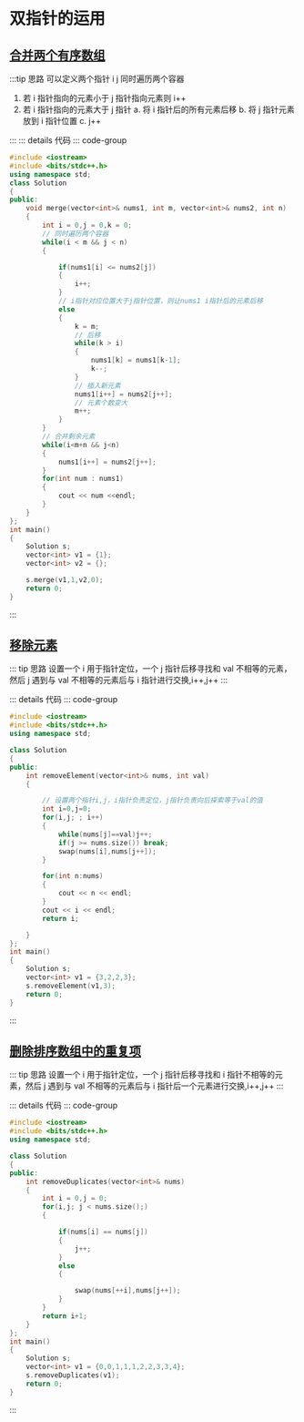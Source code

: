 # 双指针的运用

## [合并两个有序数组](https://leetcode.cn/problems/merge-sorted-array/?envType=study-plan-v2&envId=top-interview-150)

:::tip 思路
可以定义两个指针 i j 同时遍历两个容器

1. 若 i 指针指向的元素小于 j 指针指向元素则 i++
2. 若 i 指针指向的元素大于 j 指针
   a. 将 i 指针后的所有元素后移
   b. 将 j 指针元素放到 i 指针位置
   c. j++

:::
::: details 代码
::: code-group

```c++ [c++方法一]
#include <iostream>
#include <bits/stdc++.h>
using namespace std;
class Solution
{
public:
    void merge(vector<int>& nums1, int m, vector<int>& nums2, int n)
    {
        int i = 0,j = 0,k = 0;
        // 同时遍历两个容器
        while(i < m && j < n)
        {

            if(nums1[i] <= nums2[j])
            {
                i++;
            }
            // i指针对应位置大于j指针位置，则让nums1 i指针后的元素后移
            else
            {
                k = m;
                // 后移
                while(k > i)
                {
                    nums1[k] = nums1[k-1];
                    k--;
                }
                // 插入新元素
                nums1[i++] = nums2[j++];
                // 元素个数变大
                m++;
            }
        }
        // 合并剩余元素
        while(i<m+n && j<n)
        {
            nums1[i++] = nums2[j++];
        }
        for(int num : nums1)
        {
            cout << num <<endl;
        }
    }
};
int main()
{
    Solution s;
    vector<int> v1 = {1};
    vector<int> v2 = {};

    s.merge(v1,1,v2,0);
    return 0;
}
```

:::

## [移除元素](https://leetcode.cn/problems/remove-element/description/?envType=study-plan-v2&envId=top-interview-150)

::: tip 思路
设置一个 i 用于指针定位，一个 j 指针后移寻找和 val 不相等的元素，然后 j 遇到与 val 不相等的元素后与 i 指针进行交换,i++,j++
:::

::: details 代码
::: code-group

```c++ [c++]
#include <iostream>
#include <bits/stdc++.h>
using namespace std;

class Solution
{
public:
    int removeElement(vector<int>& nums, int val)
    {

        // 设置两个指针i,j，i指针负责定位，j指针负责向后探索等于val的值
        int i=0,j=0;
        for(i,j; ; i++)
        {
            while(nums[j]==val)j++;
            if(j >= nums.size()) break;
            swap(nums[i],nums[j++]);
        }

        for(int n:nums)
        {
            cout << n << endl;
        }
        cout << i << endl;
        return i;

    }
};
int main()
{
    Solution s;
    vector<int> v1 = {3,2,2,3};
    s.removeElement(v1,3);
    return 0;
}

```

:::

## [删除排序数组中的重复项](https://leetcode.cn/problems/remove-duplicates-from-sorted-array/solutions/728105/shan-chu-pai-xu-shu-zu-zhong-de-zhong-fu-tudo/?envType=study-plan-v2&envId=top-interview-150)

::: tip 思路
设置一个 i 用于指针定位，一个 j 指针后移寻找和 i 指针不相等的元素，然后 j 遇到与 val 不相等的元素后与 i 指针后一个元素进行交换,i++,j++
:::

::: details 代码
::: code-group

```c++ [c++]
#include <iostream>
#include <bits/stdc++.h>
using namespace std;

class Solution
{
public:
    int removeDuplicates(vector<int>& nums)
    {
        int i = 0,j = 0;
        for(i,j; j < nums.size();)
        {

            if(nums[i] == nums[j])
            {
                j++;
            }
            else
            {

                swap(nums[++i],nums[j++]);
            }
        }
        return i+1;
    }
};
int main()
{
    Solution s;
    vector<int> v1 = {0,0,1,1,1,2,2,3,3,4};
    s.removeDuplicates(v1);
    return 0;
}

```

:::
